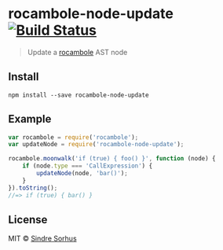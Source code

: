 # rocambole-node-update [![Build Status](https://travis-ci.org/sindresorhus/rocambole-node-update.png?branch=master)](https://travis-ci.org/sindresorhus/rocambole-node-update)

> Update a [rocambole](https://github.com/millermedeiros/rocambole) AST node


## Install

```
npm install --save rocambole-node-update
```


## Example

```js
var rocambole = require('rocambole');
var updateNode = require('rocambole-node-update');

rocambole.moonwalk('if (true) { foo() }', function (node) {
	if (node.type === 'CallExpression') {
		updateNode(node, 'bar()');
	}
}).toString();
//=> if (true) { bar() }
```


## License

MIT © [Sindre Sorhus](http://sindresorhus.com)
